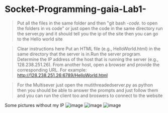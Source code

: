 # Socket-Programming-gaia-Lab1-
> Put all the files in the same folder and then "git bash -*code.* to open the folders in vs code" or just open the code in the same directory 
> run the server.py and it should tell you the ip of the site then you can go to the Hello world site  

> Clear instructions here 
> Put an HTML file (e.g., HelloWorld.html) in the same directory that the server is in.Run the server 
> program. Determine the IP address of the host that is running the server (e.g., 128.238.251.26). From 
> another host, open a browser and provide the corresponding URL. For example:
> http://128.238.251.26:6789/HelloWorld.html


> For the Multisever just open the mutithreadedserver.py as python then you should be able to answer the prompts and just follow them and you can run the client too and broswers to connect to the website

Some pictures without my IP
![image](https://user-images.githubusercontent.com/82783426/175815322-429ab8c3-d3f8-40d1-90a3-0e4388a3e0a1.png)
![image](https://user-images.githubusercontent.com/82783426/175815292-a7251c9e-1b49-4608-beef-faa0f9654607.png)
![image](https://user-images.githubusercontent.com/82783426/175815264-1d03fe3c-948d-44da-85f5-f36f420e904c.png)
